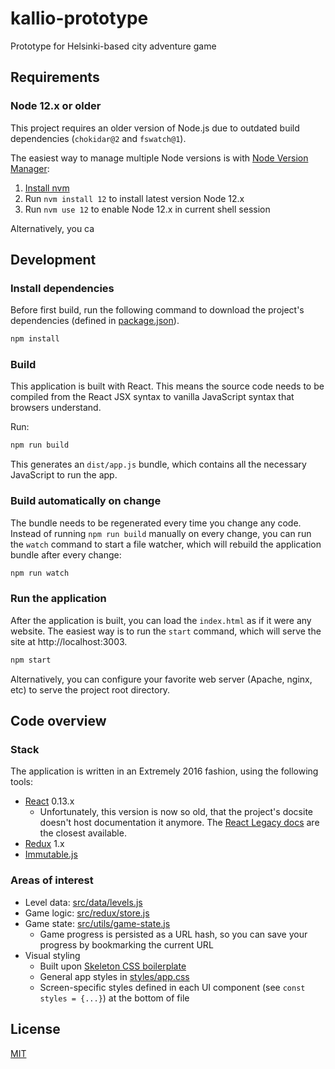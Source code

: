 # kallio-prototype

Prototype for Helsinki-based city adventure game

## Requirements

### Node 12.x or older

This project requires an older version of Node.js due to outdated build dependencies (`chokidar@2` and `fswatch@1`).

The easiest way to manage multiple Node versions is with [Node Version Manager](https://github.com/nvm-sh/nvm):

1. [Install nvm](https://github.com/nvm-sh/nvm#installing-and-updating)
2. Run `nvm install 12` to install latest version Node 12.x
3. Run `nvm use 12` to enable Node 12.x in current shell session

Alternatively, you ca

## Development

### Install dependencies

Before first build, run the following command to download the project's dependencies (defined in [package.json](package.json)).

```sh
npm install
```

### Build

This application is built with React. This means the source code needs to be compiled from the React JSX syntax to vanilla JavaScript syntax that browsers understand.

Run:

```sh
npm run build
```

This generates an `dist/app.js` bundle, which contains all the necessary JavaScript to run the app.

### Build automatically on change

The bundle needs to be regenerated every time you change any code. Instead of running `npm run build` manually on every change, you can run the `watch` command to start a file watcher, which will rebuild the application bundle after every change:

```sh
npm run watch
```

### Run the application

After the application is built, you can load the `index.html` as if it were any website. The easiest way is to run the `start` command, which will serve the site at http://localhost:3003.

```sh
npm start
```

Alternatively, you can configure your favorite web server (Apache, nginx, etc) to serve the project root directory.

## Code overview

### Stack

The application is written in an Extremely 2016 fashion, using the following tools:

- [React](https://reactjs.org/) 0.13.x
  - Unfortunately, this version is now so old, that the project's docsite doesn't host documentation it anymore. The [React Legacy docs](https://react-legacy.netlify.app/) are the closest available.
- [Redux](https://redux.js.org/) 1.x
- [Immutable.js](https://github.com/immutable-js/immutable-js)

### Areas of interest

- Level data: [src/data/levels.js](src/data/levels.js)
- Game logic: [src/redux/store.js](src/redux/store.js)
- Game state: [src/utils/game-state.js](src/utils/game-state.js)
  - Game progress is persisted as a URL hash, so you can save your progress by bookmarking the current URL
- Visual styling
  - Built upon [Skeleton CSS boilerplate](http://getskeleton.com/)
  - General app styles in [styles/app.css](styles/app.css)
  - Screen-specific styles defined in each UI component (see `const styles = {...}`) at the bottom of file

## License

[MIT](LICENSE)
